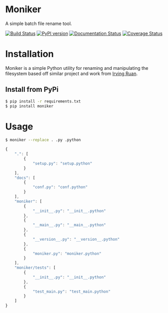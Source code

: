 # Moniker
A simple batch file rename tool.

[![Build Status](https://travis-ci.org/jjangsangy/Moniker.svg?branch=master)](https://travis-ci.org/jjangsangy/Moniker) [![PyPI version](https://badge.fury.io/py/moniker.svg)](http://badge.fury.io/py/moniker) [![Documentation Status](https://readthedocs.org/projects/moniker/badge/?version=latest)](https://readthedocs.org/projects/moniker/?badge=latest) [![Coverage Status](https://img.shields.io/coveralls/jjangsangy/Moniker.svg)](https://coveralls.io/r/jjangsangy/Moniker)

# Installation

Moniker is a simple Python utility for renaming and manipulating the filesystem based
off similar project and work from [Irving Ruan](https://github.com/irvingruan/Moniker.git).

## Install from PyPi

```sh
$ pip install -r requirements.txt
$ pip install moniker
```

# Usage

```sh
$ moniker --replace . .py .python
```

```javascript
{
    ".": [
        {
            "setup.py": "setup.python"
        }
    ], 
    "docs": [
        {
            "conf.py": "conf.python"
        }
    ], 
    "moniker": [
        {
            "__init__.py": "__init__.python"
        }, 
        {
            "__main__.py": "__main__.python"
        }, 
        {
            "__version__.py": "__version__.python"
        }, 
        {
            "moniker.py": "moniker.python"
        }
    ], 
    "moniker/tests": [
        {
            "__init__.py": "__init__.python"
        }, 
        {
            "test_main.py": "test_main.python"
        }
    ]
}
```

